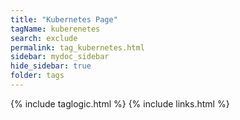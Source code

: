 ```yaml
---
title: "Kubernetes Page"
tagName: kuberenetes
search: exclude
permalink: tag_kubernetes.html
sidebar: mydoc_sidebar
hide_sidebar: true
folder: tags
---
```

{% include taglogic.html %}
{% include links.html %}
